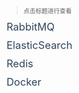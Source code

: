 > 点击标题进行查看

<a href="#tool/RabbitMQ.md" style="font-size: 24px; color: #34495e; text-decoration: none">RabbitMQ</a>

<a href="#tool/ElasticSearch.md" style="font-size: 24px; color: #34495e; text-decoration: none">ElasticSearch</a>

<a href="#tool/Redis.md" style="font-size: 24px; color: #34495e; text-decoration: none">Redis</a>

<a href="#tool/Docker.md" style="font-size: 24px; color: #34495e; text-decoration: none">Docker</a>
